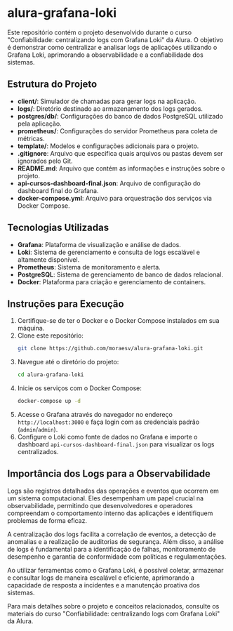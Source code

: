 # alura-grafana-loki

Este repositório contém o projeto desenvolvido durante o curso "Confiabilidade: centralizando logs com Grafana Loki" da Alura. O objetivo é demonstrar como centralizar e analisar logs de aplicações utilizando o Grafana Loki, aprimorando a observabilidade e a confiabilidade dos sistemas.

## Estrutura do Projeto

- **client/**: Simulador de chamadas para gerar logs na aplicação.
- **logs/**: Diretório destinado ao armazenamento dos logs gerados.
- **postgres/db/**: Configurações do banco de dados PostgreSQL utilizado pela aplicação.
- **prometheus/**: Configurações do servidor Prometheus para coleta de métricas.
- **template/**: Modelos e configurações adicionais para o projeto.
- **.gitignore**: Arquivo que especifica quais arquivos ou pastas devem ser ignorados pelo Git.
- **README.md**: Arquivo que contém as informações e instruções sobre o projeto.
- **api-cursos-dashboard-final.json**: Arquivo de configuração do dashboard final do Grafana.
- **docker-compose.yml**: Arquivo para orquestração dos serviços via Docker Compose.

## Tecnologias Utilizadas

- **Grafana**: Plataforma de visualização e análise de dados.
- **Loki**: Sistema de gerenciamento e consulta de logs escalável e altamente disponível.
- **Prometheus**: Sistema de monitoramento e alerta.
- **PostgreSQL**: Sistema de gerenciamento de banco de dados relacional.
- **Docker**: Plataforma para criação e gerenciamento de containers.

## Instruções para Execução

1. Certifique-se de ter o Docker e o Docker Compose instalados em sua máquina.
2. Clone este repositório:
   ```bash
   git clone https://github.com/moraesv/alura-grafana-loki.git
   ```
3. Navegue até o diretório do projeto:
   ```bash
   cd alura-grafana-loki
   ```
4. Inicie os serviços com o Docker Compose:
   ```bash
   docker-compose up -d
   ```
5. Acesse o Grafana através do navegador no endereço `http://localhost:3000` e faça login com as credenciais padrão (`admin`/`admin`).
6. Configure o Loki como fonte de dados no Grafana e importe o dashboard `api-cursos-dashboard-final.json` para visualizar os logs centralizados.

## Importância dos Logs para a Observabilidade

Logs são registros detalhados das operações e eventos que ocorrem em um sistema computacional. Eles desempenham um papel crucial na observabilidade, permitindo que desenvolvedores e operadores compreendam o comportamento interno das aplicações e identifiquem problemas de forma eficaz.

A centralização dos logs facilita a correlação de eventos, a detecção de anomalias e a realização de auditorias de segurança. Além disso, a análise de logs é fundamental para a identificação de falhas, monitoramento de desempenho e garantia de conformidade com políticas e regulamentações.

Ao utilizar ferramentas como o Grafana Loki, é possível coletar, armazenar e consultar logs de maneira escalável e eficiente, aprimorando a capacidade de resposta a incidentes e a manutenção proativa dos sistemas.

Para mais detalhes sobre o projeto e conceitos relacionados, consulte os materiais do curso "Confiabilidade: centralizando logs com Grafana Loki" da Alura.

